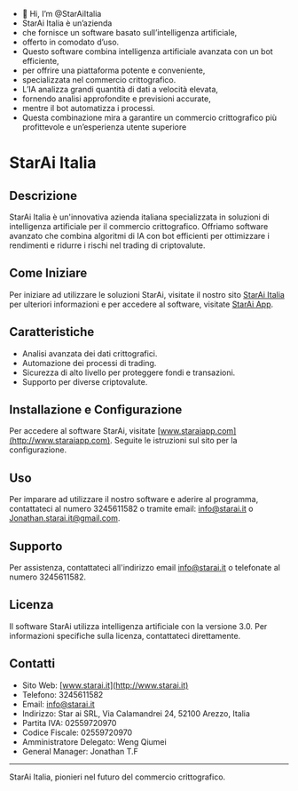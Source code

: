 - 👋 Hi, I’m @StarAiItalia
- StarAi Italia è un’azienda
- che fornisce un software basato sull’intelligenza artificiale,
- offerto in comodato d’uso.
- Questo software combina intelligenza artificiale avanzata con un bot efficiente,
- per offrire una piattaforma potente e conveniente,
- specializzata nel commercio crittografico.
- L’IA analizza grandi quantità di dati a velocità elevata,
- fornendo analisi approfondite e previsioni accurate,
- mentre il bot automatizza i processi.
- Questa combinazione mira a garantire un commercio crittografico più profittevole e un’esperienza utente superiore
  
# StarAi Italia

## Descrizione
StarAi Italia è un'innovativa azienda italiana specializzata in soluzioni di intelligenza artificiale per il commercio crittografico. Offriamo software avanzato che combina algoritmi di IA con bot efficienti per ottimizzare i rendimenti e ridurre i rischi nel trading di criptovalute.

## Come Iniziare
Per iniziare ad utilizzare le soluzioni StarAi, visitate il nostro sito [StarAi Italia](http://www.starai.it) per ulteriori informazioni e per accedere al software, visitate [StarAi App](http://www.staraiapp.com).

## Caratteristiche
- Analisi avanzata dei dati crittografici.
- Automazione dei processi di trading.
- Sicurezza di alto livello per proteggere fondi e transazioni.
- Supporto per diverse criptovalute.

## Installazione e Configurazione
Per accedere al software StarAi, visitate [www.staraiapp.com](http://www.staraiapp.com). Seguite le istruzioni sul sito per la configurazione.

## Uso
Per imparare ad utilizzare il nostro software e aderire al programma, contattateci al numero 3245611582 o tramite email: [info@starai.it](mailto:info@starai.it) o [Jonathan.starai.it@gmail.com](mailto:Jonathan.starai.it@gmail.com).

## Supporto
Per assistenza, contattateci all'indirizzo email [info@starai.it](mailto:info@starai.it) o telefonate al numero 3245611582.

## Licenza
Il software StarAi utilizza intelligenza artificiale con la versione 3.0. Per informazioni specifiche sulla licenza, contattateci direttamente.

## Contatti
- Sito Web: [www.starai.it](http://www.starai.it)
- Telefono: 3245611582
- Email: [info@starai.it](mailto:info@starai.it)
- Indirizzo: Star ai SRL, Via Calamandrei 24, 52100 Arezzo, Italia
- Partita IVA: 02559720970
- Codice Fiscale: 02559720970
- Amministratore Delegato: Weng Qiumei
- General Manager: Jonathan T.F

---

StarAi Italia, pionieri nel futuro del commercio crittografico.
